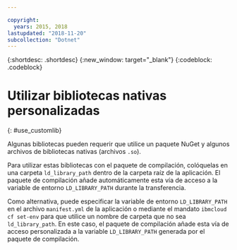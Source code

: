```yaml
---

copyright:
  years: 2015, 2018
lastupdated: "2018-11-20"
subcollection: "Dotnet"
---
```


{:shortdesc: .shortdesc}
{:new_window: target="_blank"}
{:codeblock: .codeblock}


# Utilizar bibliotecas nativas personalizadas
{: #use_customlib}

Algunas bibliotecas pueden requerir que utilice un paquete NuGet y algunos archivos de bibliotecas nativas (archivos `.so`).  

Para utilizar estas bibliotecas con el paquete de compilación, colóquelas en una carpeta `ld_library_path` dentro de la carpeta raíz de la aplicación. El paquete de compilación añade automáticamente esta vía de acceso a la variable de entorno `LD_LIBRARY_PATH` durante la transferencia.  

Como alternativa, puede especificar la variable de entorno `LD_LIBRARY_PATH` en el archivo `manifest.yml` de la aplicación o mediante el mandato `ibmcloud cf set-env` para que utilice un nombre de carpeta que no sea `ld_library_path`.  En este caso, el paquete de compilación añade esta vía de acceso personalizada a la variable `LD_LIBRARY_PATH` generada por el paquete de compilación.
